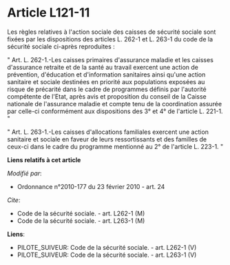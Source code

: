 # Article L121-11

Les règles relatives à l'action sociale des caisses de sécurité sociale sont fixées par les dispositions des articles L.
262-1 et L. 263-1 du code de la sécurité sociale ci-après reproduites : 

" Art. L. 262-1.-Les caisses primaires d'assurance maladie et les caisses d'assurance retraite et de la santé au travail
exercent une action de prévention, d'éducation et d'information sanitaires ainsi qu'une action sanitaire et sociale destinées
en priorité aux populations exposées au risque de précarité dans le cadre de programmes définis par l'autorité compétente de
l'Etat, après avis et proposition du conseil de la Caisse nationale de l'assurance maladie et compte tenu de la coordination
assurée par celle-ci conformément aux dispositions des 3° et 4° de l'article L. 221-1. "

" Art. L. 263-1.-Les caisses d'allocations familiales exercent une action sanitaire et sociale en faveur de leurs
ressortissants et des familles de ceux-ci dans le cadre du programme mentionné au 2° de l'article L. 223-1. "

**Liens relatifs à cet article**

_Modifié par_:

  - Ordonnance n°2010-177 du 23 février 2010 - art. 24

_Cite_:

  - Code de la sécurité sociale. - art. L262-1 (M)
  - Code de la sécurité sociale. - art. L263-1 (M)

**Liens**:

  - PILOTE_SUIVEUR: Code de la sécurité sociale. - art. L262-1 (V)
  - PILOTE_SUIVEUR: Code de la sécurité sociale. - art. L263-1 (V)
